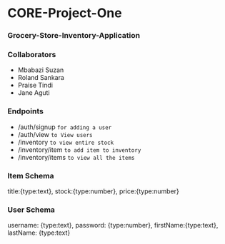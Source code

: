 # CORE-Project-One

### Grocery-Store-Inventory-Application

### Collaborators
- Mbabazi Suzan
- Roland Sankara
- Praise Tindi
- Jane Aguti

### Endpoints
- /auth/signup `for adding a user`
- /auth/view `to View users`
- /inventory `to view entire stock`
- /inventory/item `to add item to inventory`
- /inventory/items `to view all the items `

### Item Schema
title:{type:text},
stock:{type:number},
price:{type:number}

### User Schema
username: {type:text},
password: {type:number},
firstName:{type:text},
lastName: {type:text}
